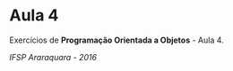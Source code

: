 Aula 4
=======

Exercícios de **Programação Orientada a Objetos** - Aula 4.

*IFSP Araraquara - 2016*
